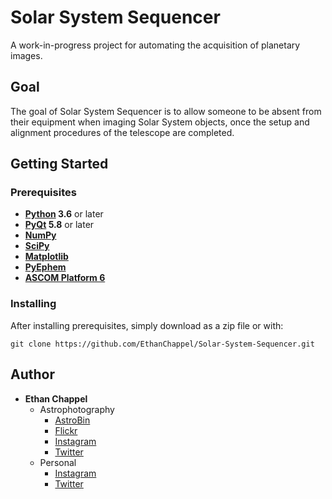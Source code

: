 # Solar System Sequencer
A work-in-progress project for automating the acquisition of planetary images.

## Goal
The goal of Solar System Sequencer is to allow someone to be absent from their equipment when imaging Solar System objects, once the setup and alignment procedures of the telescope are completed.

## Getting Started


### Prerequisites
* __[Python](https://www.python.org/downloads/) 3.6__ or later
* __[PyQt](https://www.riverbankcomputing.com/software/pyqt/download5) 5.8__ or later
* __[NumPy](https://www.scipy.org/install.html)__
* __[SciPy](https://www.scipy.org/install.html)__
* __[Matplotlib](https://matplotlib.org/users/installing.html)__
* __[PyEphem](https://pypi.python.org/pypi/ephem/)__
* __[ASCOM Platform 6](http://ascom-standards.org/Downloads/Index.htm)__

### Installing
After installing prerequisites, simply download as a zip file or with:
```
git clone https://github.com/EthanChappel/Solar-System-Sequencer.git
```

## Author
* __Ethan Chappel__
	* Astrophotography
		* [AstroBin](http://www.astrobin.com/users/Ethan/)
		* [Flickr](https://www.flickr.com/photos/ethanchappel/)
		* [Instagram](https://www.instagram.com/chappel_astro/)
		* [Twitter](https://twitter.com/ChappelAstro)
	* Personal
		* [Instagram](https://www.instagram.com/ethan_chappel/)
		* [Twitter](https://twitter.com/EthanChappel)

